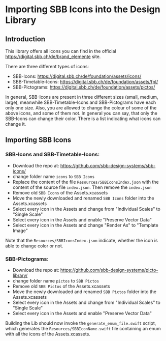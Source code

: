 # Importing SBB Icons into the Design Library

## Introduction

This library offers all icons you can find in the official https://digital.sbb.ch/de/brand_elemente site.

There are three different types of icons:
* SBB-Icons: https://digital.sbb.ch/de/foundation/assets/icons/
* SBB-Timetable-Icons: https://digital.sbb.ch/de/foundation/assets/fpl/
* SBB-Pictograms: https://digital.sbb.ch/de/foundation/assets/pictos/

In general, SBB-Icons are present in three different sizes (small, medium, large), meanwhile SBB-Timetable-Icons and SBB-Pictograms have each only one size. Also, you are allowed to change the colour of some of the above icons, and some of them not. In general you can say, that only the SBB-Icons can change their color. There is a list indicating what icons can change it.

## Importing SBB Icons

### SBB-Icons and SBB-Timetable-Icons:
* Download the repo at: https://github.com/sbb-design-systems/sbb-icons/
* change folder name `icons` to `SBB Icons`
* Replace the content of the file `Resources/SBBIconsIndex.json` with the content of the source file `index.json`. Then remove the `index.json`
* Remove old `SBB Icons` of the Assets.xcassets
* Move the newly downloaded and renamed `SBB Icons` folder into the Assets.xcassets
* Select every icon in the Assets and change from "Individual Scales" to "Single Scale"
* Select every icon in the Assets and enable "Preserve Vector Data"
* Select every icon in the Assets and change "Render As" to "Template Image"


Note that the `Resources/SBBIconsIndex.json` indicate, whether the icon is able to change color or not.

### SBB-Pictograms:
* Download the repo at: https://github.com/sbb-design-systems/picto-library/
* change folder name `pictos` to `SBB Pictos`
* Remove old `SBB Pictos` of the Assets.xcassets
* Move the newly downloaded and renamed `SBB Pictos` folder into the Assets.xcassets
* Select every icon in the Assets and change from "Individual Scales" to "Single Scale"
* Select every icon in the Assets and enable "Preserve Vector Data"

Building the Lib should now invoke the `generate_enum_file.swift` script, which generates the `Resources/SBBIconName.swift` file containing an enum with all the icons of the Assets.xcassets.

